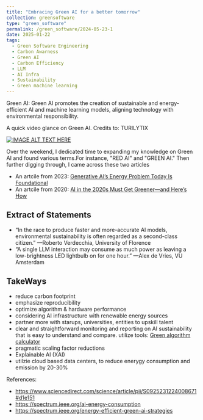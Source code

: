 ```yaml
---
title: "Embracing Green AI for a better tomorrow"
collection: greensoftware
type: "green_software"
permalink: /green_software/2024-05-23-1
date: 2025-01-22
tags:
  - Green Software Engineering 
  - Carbon Awarness
  - Green AI
  - Carbon Efficiency
  - LLM
  - AI Infra
  - Sustainability 
  - Green machine learning
---
```



Green AI: Green AI promotes the creation of sustainable and energy-efficient AI and machine learning models, aligning technology with environmental responsibility.

A quick video glance on Green AI. Credits to:  TURILYTIX

[![IMAGE ALT TEXT HERE](https://img.youtube.com/vi/YOUTUBE_VIDEO_ID_HERE/0.jpg)](https://www.youtube.com/watch?v=n--cekHxrsE)

Over the weekend, I dedicated time to expanding my knowledge on Green AI and found various terms.For instance, "RED AI" and "GREEN AI." Then further digging through, I came across these two articles

- An artcile from 2023: [Generative AI’s Energy Problem Today Is Foundational]
- An artcile from 2020: [AI in the 2020s Must Get Greener—and Here’s How ]

## Extract of Statements 
- “In the race to produce faster and more-accurate AI models, environmental sustainability is often regarded as a second-class citizen.”
—Roberto Verdecchia, University of Florence
- “A single LLM interaction may consume as much power as leaving a low-brightness LED lightbulb on for one hour.”
—Alex de Vries, VU Amsterdam

## TakeWays
- reduce carbon footprint
- emphasize reproducibility
- optimize algorithm & hardware performance
- considering AI infrastructure with renewable energy sources
- partner more with starups, universities, entities to upskill talent 
- clear and straightforward monitoring and reporting on AI sustainability that is easy to understand and compare. utilize tools: [Green algorithm calculator]
- pragmatic scaling factor reductions
- Explainable AI (XAI)
- utilzie cloud based data centers, to reduce enerygy consumption and emission by 20-30% 




References: 
- https://www.sciencedirect.com/science/article/pii/S0925231224008671#d1e151
- https://spectrum.ieee.org/ai-energy-consumption
- https://spectrum.ieee.org/energy-efficient-green-ai-strategies


[Generative AI’s Energy Problem Today Is Foundational]: https://spectrum.ieee.org/ai-energy-consumption
[AI in the 2020s Must Get Greener—and Here’s How ]: https://spectrum.ieee.org/energy-efficient-green-ai-strategies
[Green algorithm calculator]: https://calculator.green-algorithms.org/

